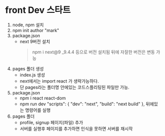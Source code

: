# front Dev 스타트
1. node, npm 설치
2. npm init
    author "mark"
3. package.json
    - next 9버전 설치
        > npm i next@9
        _9.4.4 등으로 버전 설치됨 뒤에 자잘한 버전은 변동 가능
4. pages 폴더 생성
    - index.js 생성
    - next에서는 import react 가 생략가능하다.
    - 단 pages라는 폴더명 안에있는 코드스플리팅된 파일만 가능.
5. package.json
    - npm i react react-dom
    - npm run dev
        "scripts": {
            "dev": "next",
            "build": "next build"
        },
        뒤에있는 명령어를 실행
6. pages 폴더
    - profile, signup 페이지(파일) 추가
    - 서버를 실행후 페이지를 추가하면 인식을 못하면 서버를 재시작